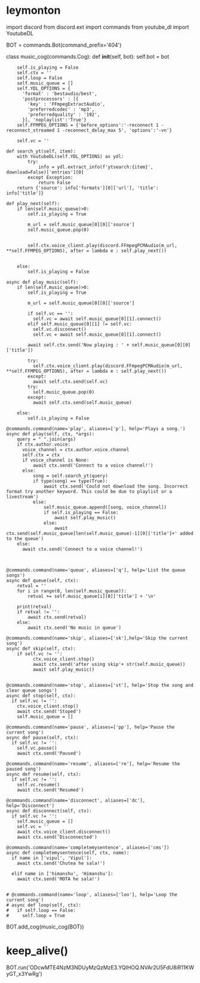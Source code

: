 # leymonton
import discord
from discord.ext import commands
from youtube_dl import YoutubeDL

BOT = commands.Bot(command_prefix='404')

class music_cog(commands.Cog):
    def __init__(self, bot):
        self.bot = bot

        self.is_playing = False
        self.ctx = ''
        self.loop = False
        self.music_queue = []
        self.YDL_OPTIONS = {
          'format' : 'bestaudio/best',
          'postprocessors' : [{
            'key' : 'FFmpegExtractAudio',
            'preferredcodec' : 'mp3',
            'preferredquality' : '192',
          }], 'noplaylist':'True'}
        self.FFMPEG_OPTIONS = {'before_options':'-reconnect 1 -reconnect_streamed 1 -reconnect_delay_max 5', 'options':'-vn'}

        self.vc = ''

    def search_yt(self, item):
        with YoutubeDL(self.YDL_OPTIONS) as ydl:
            try:
                info = ydl.extract_info(f'ytsearch:{item}', download=False)['entries'][0]
            except Exception:
                return False
        return {'source': info['formats'][0]['url'], 'title': info['title']}

    def play_next(self):
        if len(self.music_queue)>0:
            self.is_playing = True

            m_url = self.music_queue[0][0]['source']
            self.music_queue.pop(0)


            self.ctx.voice_client.play(discord.FFmpegPCMAudio(m_url, **self.FFMPEG_OPTIONS), after = lambda e : self.play_next())


        else:
            self.is_playing = False

    async def play_music(self):
        if len(self.music_queue)>0:
            self.is_playing = True

            m_url = self.music_queue[0][0]['source']

            if self.vc == '':
              self.vc = await self.music_queue[0][1].connect()
            elif self.music_queue[0][1] != self.vc:
              self.vc.disconnect()
              self.vc = await self.music_queue[0][1].connect()

            await self.ctx.send('Now playing : ' + self.music_queue[0][0]['title'])

            try:
              self.ctx.voice_client.play(discord.FFmpegPCMAudio(m_url, **self.FFMPEG_OPTIONS), after = lambda e : self.play_next())
            except:
              await self.ctx.send(self.vc)
            try:
              self.music_queue.pop(0)
            except:
              await self.ctx.send(self.music_queue)

        else:
            self.is_playing = False

    @commands.command(name='play', aliases=['p'], help='Plays a song.')
    async def play(self, ctx, *args):
        query = " ".join(args)
        if ctx.author.voice:
          voice_channel = ctx.author.voice.channel
          self.ctx = ctx
          if voice_channel is None:
              await ctx.send('Connect to a voice channel!')
          else:
              song = self.search_yt(query)
              if type(song) == type(True):
                  await ctx.send('Could not download the song. Incorrect format try another keyword. This could be due to playlist or a livestream')
              else:
                  self.music_queue.append([song, voice_channel])
                  if self.is_playing == False:
                      await self.play_music()
                  else:
                      await ctx.send(self.music_queue[len(self.music_queue)-1][0]['title']+' added to the queue')
        else:
          await ctx.send('Connect to a voice channel!')



    @commands.command(name='queue', aliases=['q'], help='List the queue songs')
    async def queue(self, ctx):
        retval = ''
        for i in range(0, len(self.music_queue)):
            retval += self.music_queue[i][0]['title'] + '\n'

        print(retval)
        if retval != '':
            await ctx.send(retval)
        else:
            await ctx.send('No music in queue')

    @commands.command(name='skip', aliases=['sk'],help='Skip the current song')
    async def skip(self, ctx):
        if self.vc != '':
              ctx.voice_client.stop()
              await ctx.send('after using skip'+ str(self.music_queue))
              await self.play_music()


    @commands.command(name='stop', aliases=['st'], help='Stop the song and clear queue songs')
    async def stop(self, ctx):
      if self.vc != '':
        ctx.voice_client.stop()
        await ctx.send('Stoped')
        self.music_queue = []

    @commands.command(name='pause', aliases=['pp'], help='Pause the current song')
    async def pause(self, ctx):
      if self.vc != '':
        self.vc.pause()
        await ctx.send('Paused')

    @commands.command(name='resume', aliases=['re'], help='Resume the paused song')
    async def resume(self, ctx):
      if self.vc != '':
        self.vc.resume()
        await ctx.send('Resumed')

    @commands.command(name='disconnect', aliases=['dc'], help='Disconnect')
    async def disconnect(self, ctx):
      if self.vc != '':
        self.music_queue = []
        self.vc = ''
        await ctx.voice_client.disconnect()
        await ctx.send('Disconnected')

    @commands.command(name='completemysentence', aliases=['cms'])
    async def completemysentence(self, ctx, name):
      if name in ['vipul', 'Vipul']:
        await ctx.send('Chutea he sala!')

      elif name in ['himanshu', 'Himanshu']:
        await ctx.send('MOTA he sala!')


    # @commands.command(name='loop', aliases=['loo'], help='Loop the current song')
    # async def loop(self, ctx):
    #   if self.loop == False:
    #     self.loop = True







BOT.add_cog(music_cog(BOT))


# keep_alive()

BOT.run('ODcwMTE4NzM3NDUyMzQzMzE3.YQIHOQ.NVAr2U5FdU8iR11KWyGT_x3YwRg')
